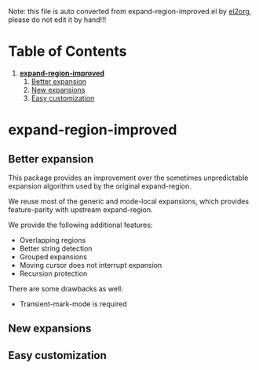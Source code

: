 Note: this file is auto converted from expand-region-improved.el by [el2org](https://github.com/tumashu/el2org), please do not edit it by hand!!!


# Table of Contents

1.  [**expand-region-improved**](#org46c5b46)
    1.  [Better expansion](#orga8811df)
    2.  [New expansions](#org4cd3dd7)
    3.  [Easy customization](#org521a1e0)


<a id="org46c5b46"></a>

# **expand-region-improved**


<a id="orga8811df"></a>

## Better expansion

This package provides an improvement over the sometimes
unpredictable expansion algorithm used by the original
expand-region.

We reuse most of the generic and mode-local expansions, which
provides feature-parity with upstream expand-region.

We provide the following additional features:

-   Overlapping regions
-   Better string detection
-   Grouped expansions
-   Moving cursor does not interrupt expansion
-   Recursion protection

There are some drawbacks as well:

-   Transient-mark-mode is required


<a id="org4cd3dd7"></a>

## New expansions


<a id="org521a1e0"></a>

## Easy customization

